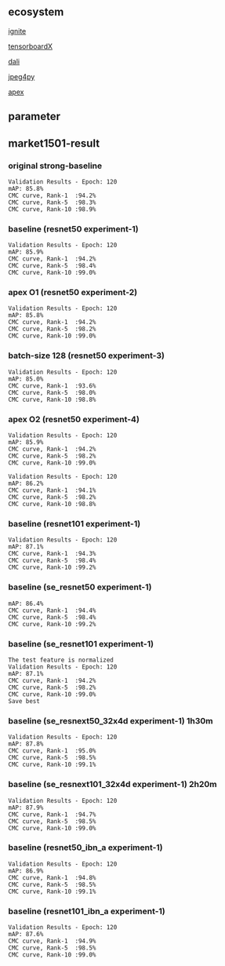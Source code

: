 
## ecosystem

[ignite](https://github.com/pytorch/ignite)

[tensorboardX](https://github.com/lanpa/tensorboardX)

[dali](https://github.com/NVIDIA/DALI)

 [jpeg4py](https://github.com/ajkxyz/jpeg4py)

[apex](https://github.com/NVIDIA/apex)

## parameter

## market1501-result

### original strong-baseline
```
Validation Results - Epoch: 120
mAP: 85.8%
CMC curve, Rank-1  :94.2%
CMC curve, Rank-5  :98.3%
CMC curve, Rank-10 :98.9%
```
### baseline (resnet50 experiment-1)
```
Validation Results - Epoch: 120
mAP: 85.9%
CMC curve, Rank-1  :94.2%
CMC curve, Rank-5  :98.4%
CMC curve, Rank-10 :99.0%
```
### apex O1 (resnet50 experiment-2)
```
Validation Results - Epoch: 120
mAP: 85.8%
CMC curve, Rank-1  :94.2%
CMC curve, Rank-5  :98.2%
CMC curve, Rank-10 :99.0%
```
### batch-size 128 (resnet50 experiment-3)
```
Validation Results - Epoch: 120
mAP: 85.0%
CMC curve, Rank-1  :93.6%
CMC curve, Rank-5  :98.0%
CMC curve, Rank-10 :98.8%
```
### apex O2 (resnet50 experiment-4)
```
Validation Results - Epoch: 120
mAP: 85.9%
CMC curve, Rank-1  :94.2%
CMC curve, Rank-5  :98.2%
CMC curve, Rank-10 :99.0%

Validation Results - Epoch: 120
mAP: 86.2%
CMC curve, Rank-1  :94.1%
CMC curve, Rank-5  :98.2%
CMC curve, Rank-10 :98.8%
```
### baseline (resnet101 experiment-1)
```
Validation Results - Epoch: 120
mAP: 87.1%
CMC curve, Rank-1  :94.3%
CMC curve, Rank-5  :98.4%
CMC curve, Rank-10 :99.2%
```
### baseline (se_resnet50 experiment-1)
```
mAP: 86.4%
CMC curve, Rank-1  :94.4%
CMC curve, Rank-5  :98.4%
CMC curve, Rank-10 :99.2%
```
### baseline (se_resnet101 experiment-1)
```
The test feature is normalized
Validation Results - Epoch: 120
mAP: 87.1%
CMC curve, Rank-1  :94.2%
CMC curve, Rank-5  :98.2%
CMC curve, Rank-10 :99.0%
Save best
```
### baseline (se_resnext50_32x4d experiment-1) 1h30m
```
Validation Results - Epoch: 120
mAP: 87.8%
CMC curve, Rank-1  :95.0%
CMC curve, Rank-5  :98.5%
CMC curve, Rank-10 :99.1%
```
### baseline (se_resnext101_32x4d experiment-1) 2h20m
```
Validation Results - Epoch: 120
mAP: 87.9%
CMC curve, Rank-1  :94.7%
CMC curve, Rank-5  :98.5%
CMC curve, Rank-10 :99.0%
```
### baseline (resnet50_ibn_a experiment-1)
```
Validation Results - Epoch: 120
mAP: 86.9%
CMC curve, Rank-1  :94.8%
CMC curve, Rank-5  :98.5%
CMC curve, Rank-10 :99.1%
```
### baseline (resnet101_ibn_a experiment-1)
```
Validation Results - Epoch: 120
mAP: 87.6%
CMC curve, Rank-1  :94.9%
CMC curve, Rank-5  :98.5%
CMC curve, Rank-10 :99.0%
```
